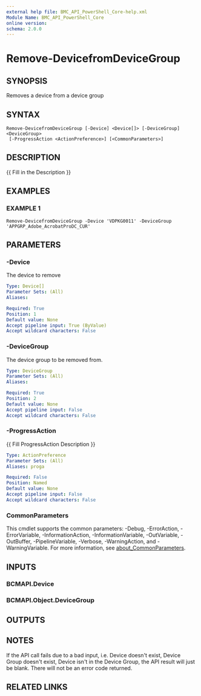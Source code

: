 ```yaml
---
external help file: BMC_API_PowerShell_Core-help.xml
Module Name: BMC_API_PowerShell_Core
online version:
schema: 2.0.0
---
```


# Remove-DevicefromDeviceGroup

## SYNOPSIS
Removes a device from a device group

## SYNTAX

```
Remove-DevicefromDeviceGroup [-Device] <Device[]> [-DeviceGroup] <DeviceGroup>
 [-ProgressAction <ActionPreference>] [<CommonParameters>]
```

## DESCRIPTION
{{ Fill in the Description }}

## EXAMPLES

### EXAMPLE 1
```
Remove-DevicefromDeviceGroup -Device 'VDPKG0011' -DeviceGroup 'APPGRP_Adobe_AcrobatProDC_CUR'
```

## PARAMETERS

### -Device
The device to remove

```yaml
Type: Device[]
Parameter Sets: (All)
Aliases:

Required: True
Position: 1
Default value: None
Accept pipeline input: True (ByValue)
Accept wildcard characters: False
```

### -DeviceGroup
The device group to be removed from.

```yaml
Type: DeviceGroup
Parameter Sets: (All)
Aliases:

Required: True
Position: 2
Default value: None
Accept pipeline input: False
Accept wildcard characters: False
```

### -ProgressAction
{{ Fill ProgressAction Description }}

```yaml
Type: ActionPreference
Parameter Sets: (All)
Aliases: proga

Required: False
Position: Named
Default value: None
Accept pipeline input: False
Accept wildcard characters: False
```

### CommonParameters
This cmdlet supports the common parameters: -Debug, -ErrorAction, -ErrorVariable, -InformationAction, -InformationVariable, -OutVariable, -OutBuffer, -PipelineVariable, -Verbose, -WarningAction, and -WarningVariable. For more information, see [about_CommonParameters](http://go.microsoft.com/fwlink/?LinkID=113216).

## INPUTS

### BCMAPI.Device
### BCMAPI.Object.DeviceGroup
## OUTPUTS

## NOTES
If the API call fails due to a bad input, i.e.
Device doesn't exist, Device Group doesn't exist, Device isn't in the Device Group, the API result will just be blank.
There will not be an error code returned.

## RELATED LINKS
